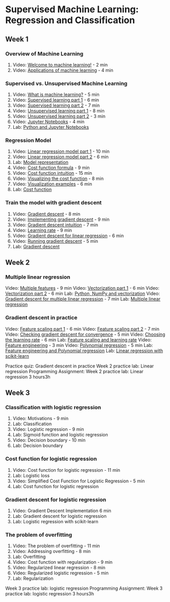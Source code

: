 # Supervised Machine Learning: Regression and Classification

## Week 1

### Overview of Machine Learning

1.  Video: [Welcome to machine learning!](https://schoolsnsw.sharepoint.com/:v:/r/sites/TempeHS-SoftwareEngineering-SharedResources/Shared%20Documents/Resources/Machine%20Learning%20Specialisation/Supervised%20Machine%20Learning%20Regression%20and%20Classification/1.%20Overview%20of%20Machine%20Learning/1.%20Welcome%20to%20machine%20learning.mp4?csf=1&web=1&e=0ZK8aK) - 2 min
2.  Video: [Applications of machine learning](https://schoolsnsw.sharepoint.com/:v:/r/sites/TempeHS-SoftwareEngineering-SharedResources/Shared%20Documents/Resources/Machine%20Learning%20Specialisation/Supervised%20Machine%20Learning%20Regression%20and%20Classification/1.%20Overview%20of%20Machine%20Learning/2.%20Applications%20of%20machine%20learning.mp4?csf=1&web=1&e=iPZ2gC) - 4 min

### Supervised vs. Unsupervised Machine Learning

1.  Video: [What is machine learning?](https://schoolsnsw.sharepoint.com/:v:/r/sites/TempeHS-SoftwareEngineering-SharedResources/Shared%20Documents/Resources/Machine%20Learning%20Specialisation/Supervised%20Machine%20Learning%20Regression%20and%20Classification/2.%20Supervised%20vs.%20Unsupervised%20Machine%20Learning/1.%20What%20is%20machine%20learning.mp4?csf=1&web=1&e=x5W2Vw) - 5 min
2.  Video: [Supervised learning part 1](https://schoolsnsw.sharepoint.com/:v:/r/sites/TempeHS-SoftwareEngineering-SharedResources/Shared%20Documents/Resources/Machine%20Learning%20Specialisation/Supervised%20Machine%20Learning%20Regression%20and%20Classification/2.%20Supervised%20vs.%20Unsupervised%20Machine%20Learning/2.%20Supervised%20learning%20part%201.mp4?csf=1&web=1&e=8nSLHN) - 6 min
3.  Video: [Supervised learning part 2](https://schoolsnsw.sharepoint.com/:v:/r/sites/TempeHS-SoftwareEngineering-SharedResources/Shared%20Documents/Resources/Machine%20Learning%20Specialisation/Supervised%20Machine%20Learning%20Regression%20and%20Classification/2.%20Supervised%20vs.%20Unsupervised%20Machine%20Learning/3.%20Supervised%20learning%20part%202.mp4?csf=1&web=1&e=OEV2fQ) - 7 min
4.  Video: [Unsupervised learning part 1](https://schoolsnsw.sharepoint.com/:v:/r/sites/TempeHS-SoftwareEngineering-SharedResources/Shared%20Documents/Resources/Machine%20Learning%20Specialisation/Supervised%20Machine%20Learning%20Regression%20and%20Classification/2.%20Supervised%20vs.%20Unsupervised%20Machine%20Learning/4.%20unupervised%20learning%20part%201.mp4?csf=1&web=1&e=5fWx14) - 8 min
5.  Video: [Unsupervised learning part 2](https://schoolsnsw.sharepoint.com/:v:/r/sites/TempeHS-SoftwareEngineering-SharedResources/Shared%20Documents/Resources/Machine%20Learning%20Specialisation/Supervised%20Machine%20Learning%20Regression%20and%20Classification/2.%20Supervised%20vs.%20Unsupervised%20Machine%20Learning/5.%20unupervised%20learning%20part%202.mp4?csf=1&web=1&e=FDEINy) - 3 min
6.  Video: [Jupyter Notebooks](https://schoolsnsw.sharepoint.com/:v:/r/sites/TempeHS-SoftwareEngineering-SharedResources/Shared%20Documents/Resources/Machine%20Learning%20Specialisation/Supervised%20Machine%20Learning%20Regression%20and%20Classification/2.%20Supervised%20vs.%20Unsupervised%20Machine%20Learning/6.%20Jupyter%20Notebooks.mp4?csf=1&web=1&e=QgW1zk) - 4 min
7.  Lab: [Python and Jupyter Notebooks](/Supervised_Machine_Learning_Regression_and_Classification/Week_1/C1_W1_Lab01_Python_Jupyter_Soln.ipynb)

### Regression Model

1.  Video: [Linear regression model part 1](https://schoolsnsw.sharepoint.com/:v:/r/sites/TempeHS-SoftwareEngineering-SharedResources/Shared%20Documents/Resources/Machine%20Learning%20Specialisation/Supervised%20Machine%20Learning%20Regression%20and%20Classification/3.%20Regression%20Model/1.%20Linear%20regression%20model%20part%201.mp4?csf=1&web=1&e=NtaUTJ) - 10 min
2.  Video: [Linear regression model part 2](https://schoolsnsw.sharepoint.com/:v:/r/sites/TempeHS-SoftwareEngineering-SharedResources/Shared%20Documents/Resources/Machine%20Learning%20Specialisation/Supervised%20Machine%20Learning%20Regression%20and%20Classification/3.%20Regression%20Model/2.%20Linear%20regression%20model%20part%202.mp4?csf=1&web=1&e=1q0fnz) - 6 min
3.  Lab: [Model representation](/Supervised_Machine_Learning_Regression_and_Classification/Week_1/C1_W1_Lab02_Model_Representation_Soln.ipynb)
4.  Video: [Cost function formula](https://schoolsnsw.sharepoint.com/:v:/r/sites/TempeHS-SoftwareEngineering-SharedResources/Shared%20Documents/Resources/Machine%20Learning%20Specialisation/Supervised%20Machine%20Learning%20Regression%20and%20Classification/3.%20Regression%20Model/4.%20Cost%20function%20formula.mp4?csf=1&web=1&e=2RL3SQ) - 9 min
5.  Video: [Cost function intuition](https://schoolsnsw.sharepoint.com/:v:/r/sites/TempeHS-SoftwareEngineering-SharedResources/Shared%20Documents/Resources/Machine%20Learning%20Specialisation/Supervised%20Machine%20Learning%20Regression%20and%20Classification/3.%20Regression%20Model/5.%20Cost%20function%20intuition.mp4?csf=1&web=1&e=PQUvem) - 15 min
6.  Video: [Visualizing the cost function](https://schoolsnsw.sharepoint.com/:v:/r/sites/TempeHS-SoftwareEngineering-SharedResources/Shared%20Documents/Resources/Machine%20Learning%20Specialisation/Supervised%20Machine%20Learning%20Regression%20and%20Classification/3.%20Regression%20Model/6.%20Visualizing%20the%20cost%20function.mp4?csf=1&web=1&e=obtSmf) - 8 min
7.  Video: [Visualization examples](https://schoolsnsw.sharepoint.com/:v:/r/sites/TempeHS-SoftwareEngineering-SharedResources/Shared%20Documents/Resources/Machine%20Learning%20Specialisation/Supervised%20Machine%20Learning%20Regression%20and%20Classification/3.%20Regression%20Model/7.%20Visualization%20examples.mp4?csf=1&web=1&e=DWIBrg) - 6 min
8.  Lab: [Cost function](/Supervised_Machine_Learning_Regression_and_Classification/Week_1/C1_W1_Lab03_Cost_function_Soln.ipynb)

### Train the model with gradient descent

1.  Video: [Gradient descent]() - 8 min
2.  Video: [Implementing gradient descent]() - 9 min
3.  Video: [Gradient descent intuition]() - 7 min
4.  Video: [Learning rate]() - 9 min
5.  Video: [Gradient descent for linear regression]() - 6 min
6.  Video: [Running gradient descent]() - 5 min
7.  Lab: [Gradient descent]()

## Week 2

### Multiple linear regression

Video: [Multiple features]() - 9 min
Video: [Vectorization part 1]() - 6 min
Video: [Vectorization part 2]() - 6 min
Lab: [Python, NumPy and vectorization]()
Video: [Gradient descent for multiple linear regression]() - 7 min
Lab: [Multiple linear regression]()

### Gradient descent in practice

Video: [Feature scaling part 1]() - 6 min
Video: [Feature scaling part 2]() - 7 min
Video: [Checking gradient descent for convergence]() - 5 min
Video: [Choosing the learning rate]() - 6 min
Lab: [Feature scaling and learning rate]()
Video: [Feature engineering]() - 3 min
Video: [Polynomial regression]() - 5 min
Lab: [Feature engineering and Polynomial regression]()
Lab: [Linear regression with scikit-learn]()

Practice quiz: Gradient descent in practice
Week 2 practice lab: Linear regression
Programming Assignment: Week 2 practice lab: Linear regression
3 hours3h

## Week 3

### Classification with logistic regression

1.  Video: Motivations - 9 min
2.  Lab: Classification
3.  Video: Logistic regression - 9 min
4.  Lab: Sigmoid function and logistic regression
5.  Video: Decision boundary - 10 min
6.  Lab: Decision boundary

### Cost function for logistic regression

1.  Video: Cost function for logistic regression - 11 min
2.  Lab: Logistic loss
3.  Video: Simplified Cost Function for Logistic Regression - 5 min
4.  Lab: Cost function for logistic regression

### Gradient descent for logistic regression

1.  Video: Gradient Descent Implementation 6 min
2.  Lab: Gradient descent for logistic regression
3.  Lab: Logistic regression with scikit-learn

### The problem of overfitting

1.  Video: The problem of overfitting - 11 min
2.  Video: Addressing overfitting - 8 min
3.  Lab: Overfitting
4.  Video: Cost function with regularization - 9 min
5.  Video: Regularized linear regression - 8 min
6.  Video: Regularized logistic regression - 5 min
7.  Lab: Regularization

Week 3 practice lab: logistic regression
Programming Assignment: Week 3 practice lab: logistic regression
3 hours3h
